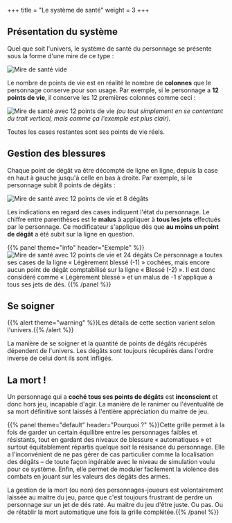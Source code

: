 +++
title = "Le système de santé"
weight = 3
+++
## Présentation du système
Quel que soit l'univers, le système de santé du personnage se présente sous la forme d'une mire de ce type :

![Mire de santé vide](/regles/definitions/sante-vide.png)

Le nombre de points de vie est en réalité le nombre de **colonnes** que le personnage conserve pour son usage. Par exemple, si le personnage a **12 points de vie**, il conserve les 12 premières colonnes comme ceci :

![Mire de santé avec 12 points de vie](/regles/definitions/sante-full.png)
_(ou tout simplement en se contentant du trait vertical, mais comme ça l'exemple est plus clair)._

Toutes les cases restantes sont ses points de vie réels.

## Gestion des blessures

Chaque point de dégât va être décompté de ligne en ligne, depuis la case en haut à gauche jusqu'à celle en bas à droite. Par exemple, si le personnage subit 8 points de dégâts :

![Mire de santé avec 12 points de vie et 8 dégâts](/regles/definitions/sante-degats-8.png)

Les indications en regard des cases indiquent l'état du personnage. Le chiffre entre parenthèses est le **malus** à appliquer à **tous les jets** effectués par le personnage. Ce modificateur s'applique dès que **au moins un point de dégât** a été subit sur la ligne en question.

{{% panel theme="info" header="Exemple" %}}
![Mire de santé avec 12 points de vie et 24 dégâts](/regles/definitions/sante-degats-24.png)
Ce personnage a toutes ses cases de la ligne « Légèrement blessé (-1) » cochées, mais encore aucun point de dégât comptabilisé sur la ligne « Blessé (-2) ». Il est donc considéré comme « Légèrement blessé » et un malus de -1 s'applique à tous ses jets de dés.
{{% /panel %}}

## Se soigner

{{% alert theme="warning" %}}Les détails de cette section varient selon l'univers.{{% /alert %}}

La manière de se soigner et la quantité de points de dégâts récupérés dépendent de l'univers. Les dégâts sont toujours récupérés dans l'ordre inverse de celui dont ils sont infligés.

## La mort !

Un personnage qui a **coché tous ses points de dégâts** est **inconscient** et donc hors jeu, incapable d'agir. La manière de le ranimer ou l'éventualité de sa mort définitive sont laissés à l'entière appréciation du maitre de jeu.

{{% panel theme="default" header="Pourquoi ?" %}}Cette grille permet à la fois de garder un certain équilibre entre les personnages faibles et résistants, tout en gardant des niveaux de blessure « automatiques » et surtout équitablement répartis quelque soit la résisance du personnage. Elle a l'inconvénient de ne pas gérer de cas particulier comme la localisation des dégâts – de toute façon ingérable avec le niveau de simulation voulu pour ce système. Enfin, elle permet de moduler facilement la violence des combats en jouant sur les valeurs des dégâts des armes.

La gestion de la mort (ou non) des personnages-joueurs est volontairement laissée au maitre du jeu, parce que c'est toujours frustrant de perdre un personnage sur un jet de dés raté. Au maitre du jeu d'être juste. Ou pas. Ou de rétablir la mort automatique une fois la grille complétée.{{% /panel %}}
